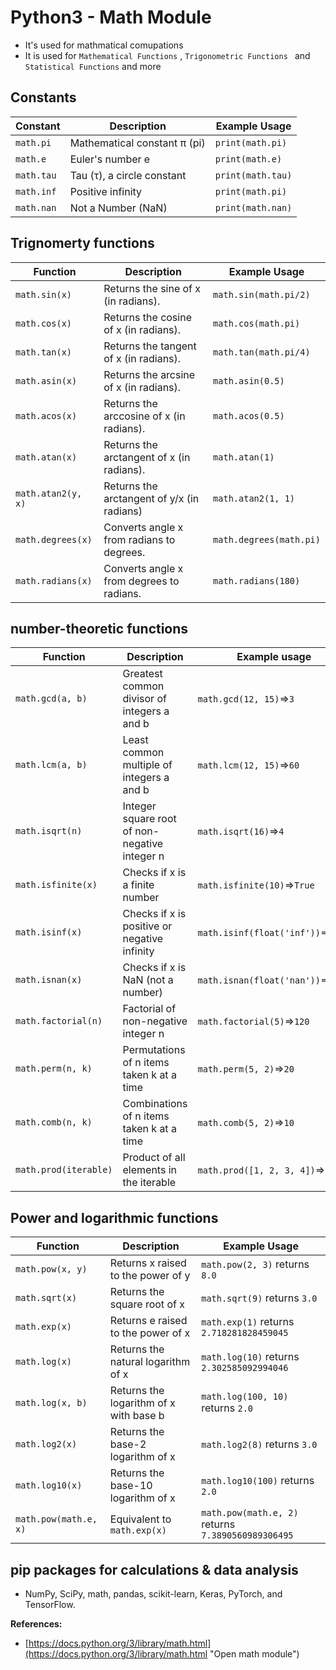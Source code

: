 # Python3 - Math Module

* It's used for mathmatical comupations
* It is used for `Mathematical Functions`  , `Trigonometric Functions `  and  `Statistical Functions`  and more

## Constants

| Constant     | Description                   | Example Usage       |
| ------------ | ----------------------------- | ------------------- |
| `math.pi`  | Mathematical constant π (pi) | `print(math.pi)`  |
| `math.e`   | Euler's number e              | `print(math.e)`   |
| `math.tau` | Tau (τ), a circle constant   | `print(math.tau)` |
| `math.inf` | Positive infinity             | `print(math.pi)`  |
| `math.nan` | Not a Number (NaN)            | `print(math.nan)` |

## Trignomerty functions

| Function             | Description                                | Example Usage             |
| -------------------- | ------------------------------------------ | ------------------------- |
| `math.sin(x)`      | Returns the sine of x (in radians).        | `math.sin(math.pi/2)`   |
| `math.cos(x)`      | Returns the cosine of x (in radians).      | `math.cos(math.pi)`     |
| `math.tan(x)`      | Returns the tangent of x (in radians).     | `math.tan(math.pi/4)`   |
| `math.asin(x)`     | Returns the arcsine of x (in radians).     | `math.asin(0.5)`        |
| `math.acos(x)`     | Returns the arccosine of x (in radians).   | `math.acos(0.5)`        |
| `math.atan(x)`     | Returns the arctangent of x (in radians).  | `math.atan(1)`          |
| `math.atan2(y, x)` | Returns the arctangent of y/x (in radians) | `math.atan2(1, 1)`      |
| `math.degrees(x)`  | Converts angle x from radians to degrees.  | `math.degrees(math.pi)` |
| `math.radians(x)`  | Converts angle x from degrees to radians.  | `math.radians(180)`     |

## number-theoretic functions

| Function                | Description                                   | Example usage                          |
| ----------------------- | --------------------------------------------- | -------------------------------------- |
| `math.gcd(a, b)`      | Greatest common divisor of integers a and b   | `math.gcd(12, 15)`=>`3`            |
| `math.lcm(a, b)`      | Least common multiple of integers a and b     | `math.lcm(12, 15)`=>`60`           |
| `math.isqrt(n)`       | Integer square root of non-negative integer n | `math.isqrt(16)`=>`4`              |
| `math.isfinite(x)`    | Checks if x is a finite number                | `math.isfinite(10)`=>`True`        |
| `math.isinf(x)`       | Checks if x is positive or negative infinity  | `math.isinf(float('inf'))`=>`True` |
| `math.isnan(x)`       | Checks if x is NaN (not a number)             | `math.isnan(float('nan'))`=>`True` |
| `math.factorial(n)`   | Factorial of non-negative integer n           | `math.factorial(5)`=>`120`         |
| `math.perm(n, k)`     | Permutations of n items taken k at a time     | `math.perm(5, 2)`=>`20`            |
| `math.comb(n, k)`     | Combinations of n items taken k at a time     | `math.comb(5, 2)`=>`10`            |
| `math.prod(iterable)` | Product of all elements in the iterable       | `math.prod([1, 2, 3, 4])`=>`24`    |

## Power and logarithmic functions

| Function                | Description                            | Example Usage                                          |
| ----------------------- | -------------------------------------- | ------------------------------------------------------ |
| `math.pow(x, y)`      | Returns x raised to the power of y     | `math.pow(2, 3)` returns `8.0`                     |
| `math.sqrt(x)`        | Returns the square root of x           | `math.sqrt(9)` returns `3.0`                       |
| `math.exp(x)`         | Returns e raised to the power of x     | `math.exp(1)` returns `2.718281828459045`          |
| `math.log(x)`         | Returns the natural logarithm of x     | `math.log(10)` returns `2.302585092994046`         |
| `math.log(x, b)`      | Returns the logarithm of x with base b | `math.log(100, 10)` returns `2.0`                  |
| `math.log2(x)`        | Returns the base-2 logarithm of x      | `math.log2(8)` returns `3.0`                       |
| `math.log10(x)`       | Returns the base-10 logarithm of x     | `math.log10(100)` returns `2.0`                    |
| `math.pow(math.e, x)` | Equivalent to `math.exp(x)`          | `math.pow(math.e, 2)` returns `7.3890560989306495` |

## **pip packages for calculations & data analysis**

* NumPy, SciPy, math, pandas, scikit-learn, Keras, PyTorch, and TensorFlow.

**References:**

* [https://docs.python.org/3/library/math.html](https://docs.python.org/3/library/math.html "Open math module")
